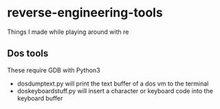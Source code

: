 # reverse-engineering-tools
Things I made while playing around with re

## Dos tools
These require GDB with Python3
* dosdumptext.py will print the text buffer of a dos vm to the terminal
* doskeyboardstuff.py will insert a character or keyboard code into the keyboard buffer
